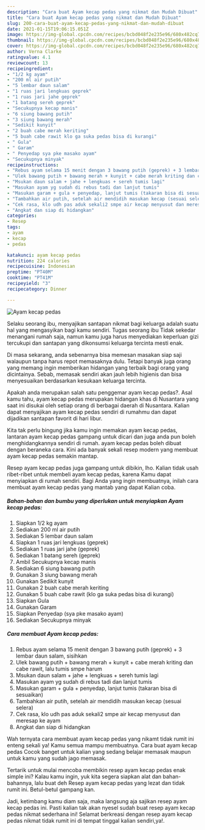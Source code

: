 ```yaml
---
description: "Cara buat Ayam kecap pedas yang nikmat dan Mudah Dibuat"
title: "Cara buat Ayam kecap pedas yang nikmat dan Mudah Dibuat"
slug: 200-cara-buat-ayam-kecap-pedas-yang-nikmat-dan-mudah-dibuat
date: 2021-01-15T19:06:15.051Z
image: https://img-global.cpcdn.com/recipes/bcbd048f2e235e96/680x482cq70/ayam-kecap-pedas-foto-resep-utama.jpg
thumbnail: https://img-global.cpcdn.com/recipes/bcbd048f2e235e96/680x482cq70/ayam-kecap-pedas-foto-resep-utama.jpg
cover: https://img-global.cpcdn.com/recipes/bcbd048f2e235e96/680x482cq70/ayam-kecap-pedas-foto-resep-utama.jpg
author: Verna Clarke
ratingvalue: 4.1
reviewcount: 13
recipeingredient:
- "1/2 kg ayam"
- "200 ml air putih"
- "5 lembar daun salam"
- "1 ruas jari lengkuas geprek"
- "1 ruas jari jahe geprek"
- "1 batang sereh geprek"
- "Secukupnya kecap manis"
- "6 siung bawang putih"
- "3 siung bawang merah"
- "Sedikit kunyit"
- "2 buah cabe merah keriting"
- "5 buah cabe rawit klo ga suka pedas bisa di kurangi"
- " Gula"
- " Garam"
- " Penyedap sya pke masako ayam"
- "Secukupnya minyak"
recipeinstructions:
- "Rebus ayam selama 15 menit dengan 3 bawang putih (geprek) + 3 lembar daun salam, sisihkan"
- "Ulek bawang putih + bawang merah + kunyit + cabe merah kriting dan cabe rawit, lalu tumis smpe harum"
- "Msukan daun salam + jahe + lengkuas + sereh tumis lagi"
- "Masukan ayam yg sudah di rebus tadi dan lanjut tumis"
- "Masukan garam + gula + penyedap, lanjut tumis (takaran bisa di sesuaikan)"
- "Tambahkan air putih, setelah air mendidih masukan kecap (sesuai selera)"
- "Cek rasa, klo udh pas aduk sekali2 smpe air kecap menyusut dan meresap ke ayam"
- "Angkat dan siap di hidangkan"
categories:
- Resep
tags:
- ayam
- kecap
- pedas

katakunci: ayam kecap pedas 
nutrition: 224 calories
recipecuisine: Indonesian
preptime: "PT40M"
cooktime: "PT41M"
recipeyield: "3"
recipecategory: Dinner

---
```



![Ayam kecap pedas](https://img-global.cpcdn.com/recipes/bcbd048f2e235e96/680x482cq70/ayam-kecap-pedas-foto-resep-utama.jpg)

Selaku seorang ibu, menyajikan santapan nikmat bagi keluarga adalah suatu hal yang mengasyikan bagi kamu sendiri. Tugas seorang ibu Tidak sekedar menangani rumah saja, namun kamu juga harus menyediakan keperluan gizi tercukupi dan santapan yang dikonsumsi keluarga tercinta mesti enak.

Di masa  sekarang, anda sebenarnya bisa memesan masakan siap saji walaupun tanpa harus repot memasaknya dulu. Tetapi banyak juga orang yang memang ingin memberikan hidangan yang terbaik bagi orang yang dicintainya. Sebab, memasak sendiri akan jauh lebih higienis dan bisa menyesuaikan berdasarkan kesukaan keluarga tercinta. 



Apakah anda merupakan salah satu penggemar ayam kecap pedas?. Asal kamu tahu, ayam kecap pedas merupakan hidangan khas di Nusantara yang saat ini disukai oleh setiap orang di berbagai daerah di Nusantara. Kalian dapat menyajikan ayam kecap pedas sendiri di rumahmu dan dapat dijadikan santapan favorit di hari libur.

Kita tak perlu bingung jika kamu ingin memakan ayam kecap pedas, lantaran ayam kecap pedas gampang untuk dicari dan juga anda pun boleh menghidangkannya sendiri di rumah. ayam kecap pedas boleh dibuat dengan beraneka cara. Kini ada banyak sekali resep modern yang membuat ayam kecap pedas semakin mantap.

Resep ayam kecap pedas juga gampang untuk dibikin, lho. Kalian tidak usah ribet-ribet untuk membeli ayam kecap pedas, karena Kamu dapat menyiapkan di rumah sendiri. Bagi Anda yang ingin membuatnya, inilah cara membuat ayam kecap pedas yang mantab yang dapat Kalian coba.

<!--inarticleads1-->

##### Bahan-bahan dan bumbu yang diperlukan untuk menyiapkan Ayam kecap pedas:

1. Siapkan 1/2 kg ayam
1. Sediakan 200 ml air putih
1. Sediakan 5 lembar daun salam
1. Siapkan 1 ruas jari lengkuas (geprek)
1. Sediakan 1 ruas jari jahe (geprek)
1. Sediakan 1 batang sereh (geprek)
1. Ambil Secukupnya kecap manis
1. Sediakan 6 siung bawang putih
1. Gunakan 3 siung bawang merah
1. Gunakan Sedikit kunyit
1. Gunakan 2 buah cabe merah keriting
1. Gunakan 5 buah cabe rawit (klo ga suka pedas bisa di kurangi)
1. Siapkan  Gula
1. Gunakan  Garam
1. Siapkan  Penyedap (sya pke masako ayam)
1. Sediakan Secukupnya minyak




<!--inarticleads2-->

##### Cara membuat Ayam kecap pedas:

1. Rebus ayam selama 15 menit dengan 3 bawang putih (geprek) + 3 lembar daun salam, sisihkan
1. Ulek bawang putih + bawang merah + kunyit + cabe merah kriting dan cabe rawit, lalu tumis smpe harum
1. Msukan daun salam + jahe + lengkuas + sereh tumis lagi
1. Masukan ayam yg sudah di rebus tadi dan lanjut tumis
1. Masukan garam + gula + penyedap, lanjut tumis (takaran bisa di sesuaikan)
1. Tambahkan air putih, setelah air mendidih masukan kecap (sesuai selera)
1. Cek rasa, klo udh pas aduk sekali2 smpe air kecap menyusut dan meresap ke ayam
1. Angkat dan siap di hidangkan




Wah ternyata cara membuat ayam kecap pedas yang nikamt tidak rumit ini enteng sekali ya! Kamu semua mampu membuatnya. Cara buat ayam kecap pedas Cocok banget untuk kalian yang sedang belajar memasak maupun untuk kamu yang sudah jago memasak.

Tertarik untuk mulai mencoba membikin resep ayam kecap pedas enak simple ini? Kalau kamu ingin, yuk kita segera siapkan alat dan bahan-bahannya, lalu buat deh Resep ayam kecap pedas yang lezat dan tidak rumit ini. Betul-betul gampang kan. 

Jadi, ketimbang kamu diam saja, maka langsung aja sajikan resep ayam kecap pedas ini. Pasti kalian tak akan nyesel sudah buat resep ayam kecap pedas nikmat sederhana ini! Selamat berkreasi dengan resep ayam kecap pedas nikmat tidak rumit ini di tempat tinggal kalian sendiri,ya!.

